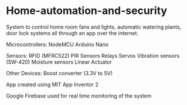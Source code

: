 # Home-automation-and-security

System to control home room fans and lights, automatic watering plants, door lock systems all through an app over the internet.

Microcontrollers:
NodeMCU 
Arduino Nano

Sensors:
RFID (MFRC522)
PIR Sensors
Relays
Servos
Vibration sensors (SW-420)
Moisture sensors
Linear Actuator

Other Devices:
Boost converter (3.3V to 5V)

App created using MIT App Inventor 2

Google Firebase used for real time monitoring of the system
